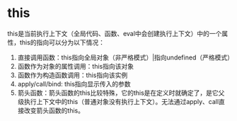 # this

this是当前执行上下文（全局代码、函数、eval中会创建执行上下文）中的一个属性，this的指向可以分为以下情况：

1. 直接调用函数：this指向全局对象（非严格模式）|指向undefined（严格模式）
2. 函数作为对象的属性调用：this指向该对象
3. 函数作为构造函数调用：this指向该实例
4. apply/call/bind: this指向显示传入的参数
5. 箭头函数：箭头函数的this比较特殊，它的this是在定义时就确定了，是它父级执行上下文中的this（普通对象没有执行上下文）。无法通过apply、call直接改变箭头函数的this。